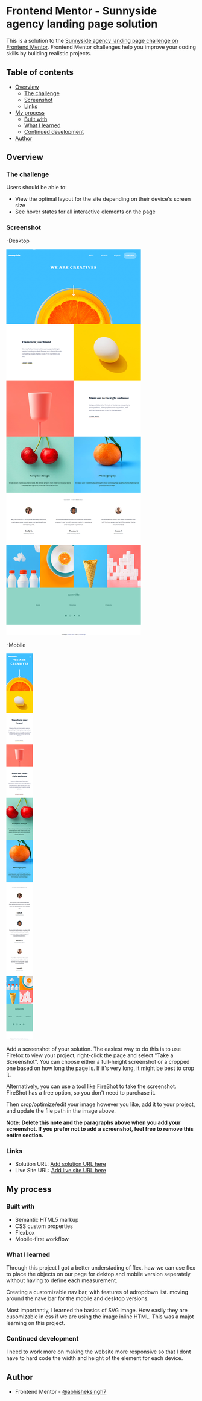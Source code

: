 # Frontend Mentor - Sunnyside agency landing page solution

This is a solution to the [Sunnyside agency landing page challenge on Frontend Mentor](https://www.frontendmentor.io/challenges/sunnyside-agency-landing-page-7yVs3B6ef). Frontend Mentor challenges help you improve your coding skills by building realistic projects.

## Table of contents

- [Overview](#overview)
  - [The challenge](#the-challenge)
  - [Screenshot](#screenshot)
  - [Links](#links)
- [My process](#my-process)
  - [Built with](#built-with)
  - [What I learned](#what-i-learned)
  - [Continued development](#continued-development)
- [Author](#author)




## Overview

### The challenge

Users should be able to:

- View the optimal layout for the site depending on their device's screen size
- See hover states for all interactive elements on the page

### Screenshot

-Desktop

![Screenshot-Desktop](images/Screenshot-Desktop.png)

-Mobile

![Screenshot-Mobile](images/Screenshot-Mobile.png)


Add a screenshot of your solution. The easiest way to do this is to use Firefox to view your project, right-click the page and select "Take a Screenshot". You can choose either a full-height screenshot or a cropped one based on how long the page is. If it's very long, it might be best to crop it.

Alternatively, you can use a tool like [FireShot](https://getfireshot.com/) to take the screenshot. FireShot has a free option, so you don't need to purchase it.

Then crop/optimize/edit your image however you like, add it to your project, and update the file path in the image above.

**Note: Delete this note and the paragraphs above when you add your screenshot. If you prefer not to add a screenshot, feel free to remove this entire section.**

### Links

- Solution URL: [Add solution URL here](https://your-solution-url.com)
- Live Site URL: [Add live site URL here](https://your-live-site-url.com)

## My process

### Built with

- Semantic HTML5 markup
- CSS custom properties
- Flexbox
- Mobile-first workflow


### What I learned

Through this project I got a better understading of flex. haw we can use flex to place the objects on our page for dektop and mobile version seperately without having to define each measurement.

Creating a customizable nav bar, with features of adropdown list. moving around the nave bar for the mobile and desktop versions.

Most importantly, I learned the basics of SVG image. How easily they are cusomizable in css if we are using the image inline HTML. This was a majot learning on this project.

### Continued development

I need to work more on making the website more responsive so that I dont have to hard code the width and height of the element for each device.



## Author


- Frontend Mentor - [@abhisheksingh7](https://www.frontendmentor.io/profile/abhisheksinghwork7)



